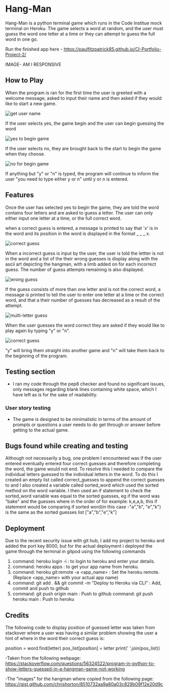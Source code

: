 # Hang-Man
Hang-Man is a python terminal game which runs in the Code Institue mock terminal on Heroku.
The game selects a word at random, and the user must guess the word one letter at a time or they can attempt to guess the full word in one go.

Run the finished app here - https://paulfitzpatrick85.github.io/CI-Portfolio-Project-2/

IMAGE- AM I RESPONSIVE


## How to Play
When the program is ran for the first time the user is greeted with a welcome message, asked to input their name and then asked if they would like to start a new game.

![get user name](https://user-images.githubusercontent.com/55660566/165741789-4ff03bf7-f642-4daa-a71a-37fa02646d15.png)

If the user selects yes, the game begin and the user can begin guessing the word

![yes to begin game](https://user-images.githubusercontent.com/55660566/165742382-bd34252e-25be-4a2e-8c1d-34dbe62537f5.png)

If the user selects no, they are brought back to the start to begin the game when they choose.

![no for begin game](https://user-images.githubusercontent.com/55660566/165742685-6ffed7bc-2a2d-43c4-a409-36619ba75765.png)

If anything but "y" or "n" is typed, the program will continue to inform the user "you need to type either y or n" until y or n is entered.

## Features
Once the user has selected yes to begin the game, they are told the word contains four letters and are asked to guess a letter.
The user can only either input one letter at a time, or the full correct word. 

when a correct guess is entered, a message is printed to say that 'x' is in the word and its position in the word is displayed in the format _ _ _ x.

![correct guess](https://user-images.githubusercontent.com/55660566/165837869-853b0711-9188-4706-9fcf-8e5db3bcfb87.png)

When a incorrect guess is input by the user, the user is told the lettter is not in the word and a list of the their wrong guesses is display along with the ascii art depicting the hangman, with a limb added on for each incorrect guess.
The number of guess attempts remaining is also displayed.

![wrong guess](https://user-images.githubusercontent.com/55660566/165745355-c1ebe414-fcb5-4849-9590-1c0c1fcc6d97.png)

If the guess consists of more than one letter and is not the correct word, a message is printed to tell the user to enter one letter at a time or the correct word, and that a their number of guesses has decreased as a result of the attempt.

![multi-letter guess](https://user-images.githubusercontent.com/55660566/165838183-6464e1a2-b796-4347-8833-40c78b768624.png)

When the user guesses the word correct they are asked if they would like to play again by typing "y" or "n".

![correct guess](https://user-images.githubusercontent.com/55660566/165940437-f7852821-024a-4972-8e09-143a163ea425.png)

"y" will bring them straight into another game and "n" will take them back to the beginning of the program.
 
## Testing section
- I ran my code through the pep8 checker and found no significant issues, only messages regarding blank lines containing white space, which I have left as is for the sake of readability. 


### User story testing
- The game is designed to be minimalistic in terms of the amount of prompts or questions a user needs to do get through or answer before getting to the actual game.
     
## Bugs found while creating and testing
 Although not necessarily a bug, one problem I encountered was if the user entered eventually entered four correct guesses and therefore completing the word, the game would not end.
 To resolve this I needed to compare the individual letters guessed to the individual letters in the word.
 To do this I created an empty list called correct_guesses to append the correct guesses to and I also created a variable called sorted_word which used the sorted method on the word variable.
 I then used an if statement to check the sorted_word variable was equal to the sorted guesses, eg if the word was "bake" and the guesses where in the order of for example: k,e,a,b, this if statement would be comparing if sorted word(in this case -"a","b", "e","k") is the same as the sorted guesses list ["a","b","e","k"]

  
## Deployment
Due to the recent security issue with git hub, I add my project to heroku and added the port key 8000, but for the actual deployment i deployed the game through the terminal in gitpod using the following commands
1. command: heroku login -i : to login to heroku and enter your details.
2. command: heroku apps : to get your app name from heroku.
3. command: heroku git:remote -a <app_name> : Set the heroku remote. (Replace <app_name> with your actual app name)
4. command: git add . && git commit -m "Deploy to Heroku via CLI" : Add, commit and push to github
5. command: git push origin main : Push to github 
   command: git push heroku main  : Push to heroku

## Credits
The following code to display position of guessed letter was taken from stackover where a user was having a similar problem showing the user a hint of where in the word their correct guess is:

position = word.find(letter)
pos_list[position] = letter
print(' '.join(pos_list))

-Taken from the following webpage:
https://stackoverflow.com/questions/56324522/program-in-python-to-show-letters-guessed-in-a-hangman-game-not-working


-The "images" for the hangman where copied from the following page:
https://gist.github.com/chrishorton/8510732aa9a80a03c829b09f12e20d9c